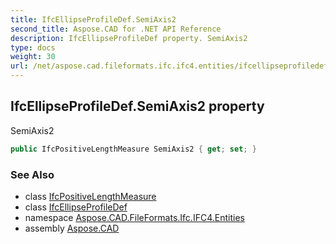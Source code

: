 ```yaml
---
title: IfcEllipseProfileDef.SemiAxis2
second_title: Aspose.CAD for .NET API Reference
description: IfcEllipseProfileDef property. SemiAxis2
type: docs
weight: 30
url: /net/aspose.cad.fileformats.ifc.ifc4.entities/ifcellipseprofiledef/semiaxis2/
---
```

## IfcEllipseProfileDef.SemiAxis2 property

SemiAxis2

```csharp
public IfcPositiveLengthMeasure SemiAxis2 { get; set; }
```

### See Also

* class [IfcPositiveLengthMeasure](../../../aspose.cad.fileformats.ifc.ifc4.types/ifcpositivelengthmeasure/)
* class [IfcEllipseProfileDef](../)
* namespace [Aspose.CAD.FileFormats.Ifc.IFC4.Entities](../../ifcellipseprofiledef/)
* assembly [Aspose.CAD](../../../)


